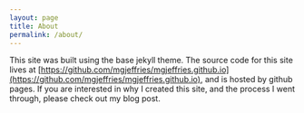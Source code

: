 ```yaml
---
layout: page
title: About
permalink: /about/
---
```


This site was built using the base jekyll theme. The source code for this site lives at [https://github.com/mgjeffries/mgjeffries.github.io](https://github.com/mgjeffries/mgjeffries.github.io), and is hosted by github pages. If you are interested in why I created this site, and the process I went through, please check out my blog post.

